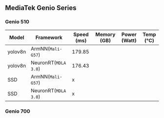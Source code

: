 ## MediaTek Genio Series

### Genio 510
  
  | Model   |    Framework                |    Speed (ms) |   Memory (GB) |  Power (Watt) |     Temp (°C)    |
  |---------|-----------------------------|---------------|---------------|---------------|------------------|
  | yolov8n | ArmNN(`Mali-G57`)           |     179.85          |               |               |                  |
  | yolov8n | NeuronRT(`MDLA 3.0`)          |     176.43          |               |               |                  |
  | SSD     | ArmNN(`Mali-G57`)         |      x         |               |               |                  |
  | SSD     | NeuronRT(`MDLA 3.0`)        |     x          |               |               |                  |

### Genio 700
